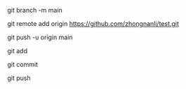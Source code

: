 git branch -m main

git remote add origin https://github.com/zhongnanli/test.git

git push -u origin main

git add <files>

git commit

git push